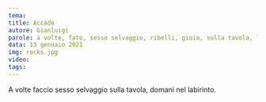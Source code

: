 ```yaml
---
tema:
title: Accade
autore: Gianluigi
parole: a volte, fato, sesso selvaggio, ribelli, gioia, sulla tavola, labirinto, domani, crocevia
data: 13 gennaio 2021
img: rocks.jpg
video: 
tags: 
---
```

A volte faccio sesso selvaggio sulla tavola, domani
nel labirinto.